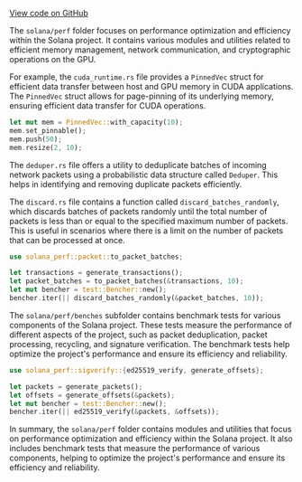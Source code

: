 [View code on GitHub](https://github.com/solana-labs/solana/tree/master/na/perf)

The `solana/perf` folder focuses on performance optimization and efficiency within the Solana project. It contains various modules and utilities related to efficient memory management, network communication, and cryptographic operations on the GPU.

For example, the `cuda_runtime.rs` file provides a `PinnedVec` struct for efficient data transfer between host and GPU memory in CUDA applications. The `PinnedVec` struct allows for page-pinning of its underlying memory, ensuring efficient data transfer for CUDA operations.

```rust
let mut mem = PinnedVec::with_capacity(10);
mem.set_pinnable();
mem.push(50);
mem.resize(2, 10);
```

The `deduper.rs` file offers a utility to deduplicate batches of incoming network packets using a probabilistic data structure called `Deduper`. This helps in identifying and removing duplicate packets efficiently.

The `discard.rs` file contains a function called `discard_batches_randomly`, which discards batches of packets randomly until the total number of packets is less than or equal to the specified maximum number of packets. This is useful in scenarios where there is a limit on the number of packets that can be processed at once.

```rust
use solana_perf::packet::to_packet_batches;

let transactions = generate_transactions();
let packet_batches = to_packet_batches(&transactions, 10);
let mut bencher = test::Bencher::new();
bencher.iter(|| discard_batches_randomly(&packet_batches, 10));
```

The `solana/perf/benches` subfolder contains benchmark tests for various components of the Solana project. These tests measure the performance of different aspects of the project, such as packet deduplication, packet processing, recycling, and signature verification. The benchmark tests help optimize the project's performance and ensure its efficiency and reliability.

```rust
use solana_perf::sigverify::{ed25519_verify, generate_offsets};

let packets = generate_packets();
let offsets = generate_offsets(&packets);
let mut bencher = test::Bencher::new();
bencher.iter(|| ed25519_verify(&packets, &offsets));
```

In summary, the `solana/perf` folder contains modules and utilities that focus on performance optimization and efficiency within the Solana project. It also includes benchmark tests that measure the performance of various components, helping to optimize the project's performance and ensure its efficiency and reliability.
